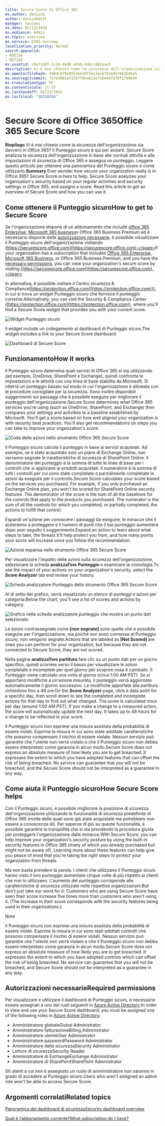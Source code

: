 ```yaml
---
title: Secure Score di Office 365
ms.author: deniseb
author: denisebmsft
manager: laurawi
ms.date: 02/13/2019
ms.audience: Admin
ms.topic: overview
ms.service: O365-seccomp
localization_priority: Normal
search.appverid:
- MOE150
- MET150
ms.assetid: c9e7160f-2c34-4bd0-a548-5ddcc862eaef
description: Vi è mai chiesto come la sicurezza dell'organizzazione sia davvero in Office 365? Il Punteggio sicuro è qui per aiutarti. Secure Score analizza la sicurezza dell'organizzazione in base alle normali attività e alle impostazioni di sicurezza di Office 365 e assegna un punteggio.
ms.openlocfilehash: dd0dc87910853eba9f2ec3ec6752e857462b46e5
ms.sourcegitcommit: f57b4001ef1327f0ea622e716a4d7d78f1769b49
ms.translationtype: MT
ms.contentlocale: it-IT
ms.lasthandoff: 02/23/2019
ms.locfileid: "30220356"
---
```

# <a name="office-365-secure-score"></a><span data-ttu-id="7c3b8-105">Secure Score di Office 365</span><span class="sxs-lookup"><span data-stu-id="7c3b8-105">Office 365 Secure Score</span></span>

<span data-ttu-id="7c3b8-p102">**Riepilogo** Vi è mai chiesto come la sicurezza dell'organizzazione sia davvero in Office 365? Il Punteggio sicuro è qui per aiutarti. Secure Score analizza la sicurezza dell'organizzazione in base alle normali attività e alle impostazioni di sicurezza di Office 365 e assegna un punteggio. Leggere questo articolo per ottenere una panoramica del Punteggio sicuro e come utilizzarlo.</span><span class="sxs-lookup"><span data-stu-id="7c3b8-p102">**Summary** Ever wonder how secure your organization really is in Office 365? Secure Score is here to help. Secure Score analyzes your organization's security  based on your regular activities and security settings in Office 365, and assigns a score. Read this article to get an overview of Secure Score and how you can use it.</span></span>
  
## <a name="how-to-get-to-secure-score"></a><span data-ttu-id="7c3b8-110">Come ottenere il Punteggio sicuro</span><span class="sxs-lookup"><span data-stu-id="7c3b8-110">How to get to Secure Score</span></span>

<span data-ttu-id="7c3b8-111">Se l'organizzazione dispone di un abbonamento che include [office 365 Enterprise](https://docs.microsoft.com/office365/enterprise/), [Microsoft 365 business](https://docs.microsoft.com/microsoft-365/business/)o Office 365 Business Premium ed è necessario disporre delle [autorizzazioni necessarie](#required-permissions), è possibile visualizzare il Punteggio sicuro dell'organizzazione visitando [https://securescore.office.com](https://securescore.office.com).</span><span class="sxs-lookup"><span data-stu-id="7c3b8-111">If your organization has a subscription that includes [Office 365 Enterprise](https://docs.microsoft.com/office365/enterprise/), [Microsoft 365 Business](https://docs.microsoft.com/microsoft-365/business/), or Office 365 Business Premium, and you have the [necessary permissions](#required-permissions), you can view your organization's secure score by visiting [https://securescore.office.com](https://securescore.office.com).</span></span> 

<span data-ttu-id="7c3b8-112">In alternativa, è possibile visitare il Centro sicurezza & Compliance[https://protection.office.com](https://protection.office.com)(), in cui si trova un widget Punteggio sicuro che fornisce il punteggio corrente.</span><span class="sxs-lookup"><span data-stu-id="7c3b8-112">Alternatively, you can visit the Security & Compliance Center ([https://protection.office.com](https://protection.office.com)), where you'll find a Secure Score widget that provides you with your current score.</span></span>

![Widget Punteggio sicuro](media/SecureScoreWidget-o365.png)

<span data-ttu-id="7c3b8-114">Il widget include un collegamento al dashboard di Punteggio sicuro.</span><span class="sxs-lookup"><span data-stu-id="7c3b8-114">The widget includes a link to your Secure Score dashboard.</span></span>

![Dashboard di Secure Score](media/SecureScore-WelcomeScreen.png)
  
## <a name="how-it-works"></a><span data-ttu-id="7c3b8-116">Funzionamento</span><span class="sxs-lookup"><span data-stu-id="7c3b8-116">How it works</span></span>

<span data-ttu-id="7c3b8-p103">Il Punteggio sicuro determina quali servizi di Office 365 si sta utilizzando (ad esempio, OneDrive, SharePoint e Exchange), quindi confronta le impostazioni e le attività con una linea di base stabilita da Microsoft. Si otterrà un punteggio basato sul modo in cui l'organizzazione è allineata con le procedure consigliate per la sicurezza. Sono inoltre disponibili suggerimenti sui passaggi che è possibile eseguire per migliorare il punteggio dell'organizzazione.</span><span class="sxs-lookup"><span data-stu-id="7c3b8-p103">Secure Score determines what Office 365 services you're using (such as OneDrive, SharePoint, and Exchange) then compares your settings and activities to a baseline established by Microsoft. You'll get a score based on how well aligned your organization is with security best practices. You'll also get recommendations on steps you can take to improve your organization's score.</span></span> 
  
![Coda delle azioni nello strumento Office 365 Secure Score](media/SecureScore-ActionsToTake.png)
  
<span data-ttu-id="7c3b8-p104">Il Punteggio sicuro calcola il punteggio in base ai servizi acquistati. Ad esempio, se è stato acquistato solo un piano di Exchange Online, non verranno segnate le caratteristiche di sicurezza di SharePoint Online. Il denominatore del punteggio è la somma di tutte le linee di base per i controlli che si applicano ai prodotti acquistati. Il numeratore è la somma di tutti i controlli per cui sono state completate o parzialmente completate le azioni da eseguire per il controllo.</span><span class="sxs-lookup"><span data-stu-id="7c3b8-p104">Secure Score calculates your score based on the services you purchased. For example, if you only purchased an Exchange Online plan, you won't be scored for SharePoint Online security features. The denominator of the score is the sum of all the baselines for the controls that apply to the products you purchased. The numerator is the sum of all the controls for which you completed, or partially completed, the actions to fulfill that control.</span></span>

<span data-ttu-id="7c3b8-125">Espandi un'azione per conoscere i passaggi da eseguire, le minacce che ti aiuteranno a proteggere e il numero di punti che il tuo punteggio aumenterà dopo aver seguito il suggerimento.</span><span class="sxs-lookup"><span data-stu-id="7c3b8-125">Expand an action to learn about what steps to take, the threats it'll help protect you from, and how many points your score will increase once you follow the recommendation.</span></span>
  
![Azione espansa nello strumento Office 365 Secure Score](media/SecureScore-DetailedActionToTake.png)
  
<span data-ttu-id="7c3b8-127">Per visualizzare l'impatto delle azioni sulla sicurezza dell'organizzazione, selezionare la scheda **analizzaTore Punteggio** e esaminare la cronologia.</span><span class="sxs-lookup"><span data-stu-id="7c3b8-127">To see the impact of your actions on your organization's security, select the **Score Analyzer** tab and review your history.</span></span> 
  
![Scheda analizzatore Punteggio dello strumento Office 365 Secure Score](media/SecureScore-ScoreAnalyzer-7days.png)
  
<span data-ttu-id="7c3b8-129">Al di sotto del grafico, verrà visualizzato un elenco di punteggi e azioni per categoria.</span><span class="sxs-lookup"><span data-stu-id="7c3b8-129">Below the chart, you'll see a list of scores and actions by category.</span></span> 
  
![Grafico nella scheda analizzatore punteggio che mostra un punto dati selezionato](media/SecureScore-Analyzer-breakdownbelowchart.png)
 
<span data-ttu-id="7c3b8-131">Le azioni contrassegnate come **[non segnate]** sono quelle che è possibile eseguire per l'organizzazione, ma poiché non sono connesse al Punteggio sicuro, non vengono segnate.</span><span class="sxs-lookup"><span data-stu-id="7c3b8-131">Actions that are labeled as **[Not Scored]** are ones you can perform for your organization, but because they are not connected to Secure Score, they are not scored.</span></span>  

<span data-ttu-id="7c3b8-p105">Nella pagina **analizzaTore partitura** fare clic su un punto dati per un giorno specifico, quindi scorrere verso il basso per visualizzare le azioni completate e incomplete per quel giorno per scoprire cosa è cambiato. Il Punteggio viene calcolato una volta al giorno (circa 1:00 AM PST). Se si apportano modifiche a un'azione misurata, il punteggio verrà aggiornato automaticamente il giorno successivo. Le modifiche apportate alla partitura richiedono fino a 48 ore.</span><span class="sxs-lookup"><span data-stu-id="7c3b8-p105">On the **Score Analyzer** page, click a data point for a specific day, then scroll down to see the completed and incomplete actions for that day to find out what changed. The score is calculated once per day (around 1:00 AM PST). If you make a change to a measured action, the score will automatically update the next day. It takes up to 48 hours for a change to be reflected in your score.</span></span>

<span data-ttu-id="7c3b8-p106">Il Punteggio sicuro non esprime una misura assoluta della probabilità di essere violati. Esprime la misura in cui sono state adottate caratteristiche che possono compensare il rischio di essere violate. Nessun servizio può garantire che l'utente non verrà violato e che il Punteggio sicuro non debba essere interpretato come garanzia in alcun modo.</span><span class="sxs-lookup"><span data-stu-id="7c3b8-p106">Secure Score does not express an absolute measure of how likely you are to get breached. It expresses the extent to which you have adopted features that can offset the risk of being breached. No service can guarantee that you will not be breached, and the Secure Score should not be interpreted as a guarantee in any way.</span></span>
 
## <a name="how-secure-score-helps"></a><span data-ttu-id="7c3b8-139">Come aiuta il Punteggio sicuro</span><span class="sxs-lookup"><span data-stu-id="7c3b8-139">How Secure Score helps</span></span>

<span data-ttu-id="7c3b8-p107">Con il Punteggio sicuro, è possibile migliorare la posizione di sicurezza dell'organizzazione utilizzando le funzionalità di sicurezza predefinite di Office 365 (molte delle quali sono già state acquistate ma potrebbero non essere a conoscenza di). Per saperne di più su queste funzionalità, è possibile garantire la tranquillità che si sta prendendo la procedura giusta per proteggere l'organizzazione dalle minacce.</span><span class="sxs-lookup"><span data-stu-id="7c3b8-p107">With Secure Score, you can help improve your organization's security posture by using the built-in security features in Office 365 (many of which you already purchased but might not be aware of). Learning more about these features can help give you peace of mind that you're taking the right steps to protect your organization from threats.</span></span>
  
<span data-ttu-id="7c3b8-p108">Ma non basta prendere la parola. I clienti che utilizzano il Punteggio sicuro hanno visto il loro punteggio aumentare cinque volte di più rispetto ai clienti che non lo utilizzano. L'aumento del punteggio corrisponde alle caratteristiche di sicurezza utilizzate nelle rispettive organizzazioni.</span><span class="sxs-lookup"><span data-stu-id="7c3b8-p108">But don't just take our word for it. Customers who are using Secure Score have seen their score increase five times more than customers who aren't using it. (The increase in their score corresponds with the security features being used in their organizations.)</span></span>
  
> [!NOTE]
> <span data-ttu-id="7c3b8-p109">Il Punteggio sicuro non esprime una misura assoluta della probabilità di essere violati. Esprime la misura in cui sono stati adottati controlli che possono compensare il rischio di essere violati. Nessun servizio può garantire che l'utente non verrà violato e che il Punteggio sicuro non debba essere interpretato come garanzia in alcun modo.</span><span class="sxs-lookup"><span data-stu-id="7c3b8-p109">Secure Score does not express an absolute measure of how likely you are to get breached. It expresses the extent to which you have adopted controls which can offset the risk of being breached. No service can guarantee that you will not be breached, and Secure Score should not be interpreted as a guarantee in any way.</span></span> 
  
## <a name="required-permissions"></a><span data-ttu-id="7c3b8-148">Autorizzazioni necessarie</span><span class="sxs-lookup"><span data-stu-id="7c3b8-148">Required permissions</span></span>

<span data-ttu-id="7c3b8-149">Per visualizzare e utilizzare il dashboard di Punteggio sicuro, è necessario essere assegnati a uno dei ruoli seguenti in [Azure Active Directory](https://docs.microsoft.com/azure/active-directory/users-groups-roles/directory-assign-admin-roles#available-roles):</span><span class="sxs-lookup"><span data-stu-id="7c3b8-149">In order to view and use your Secure Score dashboard, you must be assigned one of the following roles in [Azure Active Directory](https://docs.microsoft.com/azure/active-directory/users-groups-roles/directory-assign-admin-roles#available-roles):</span></span>
- <span data-ttu-id="7c3b8-150">Amministratore globale</span><span class="sxs-lookup"><span data-stu-id="7c3b8-150">Global Administrator</span></span>
- <span data-ttu-id="7c3b8-151">Amministratore fatturazione</span><span class="sxs-lookup"><span data-stu-id="7c3b8-151">Billing Administrator</span></span>
- <span data-ttu-id="7c3b8-152">Amministratore utente</span><span class="sxs-lookup"><span data-stu-id="7c3b8-152">User Administrator</span></span>
- <span data-ttu-id="7c3b8-153">Amministratore password</span><span class="sxs-lookup"><span data-stu-id="7c3b8-153">Password Administrator</span></span>
- <span data-ttu-id="7c3b8-154">Amministratore della sicurezza</span><span class="sxs-lookup"><span data-stu-id="7c3b8-154">Security Administrator</span></span>
- <span data-ttu-id="7c3b8-155">Lettore di sicurezza</span><span class="sxs-lookup"><span data-stu-id="7c3b8-155">Security Reader</span></span>
- <span data-ttu-id="7c3b8-156">Amministratore di Exchange</span><span class="sxs-lookup"><span data-stu-id="7c3b8-156">Exchange Administrator</span></span>
- <span data-ttu-id="7c3b8-157">Amministratore di SharePoint</span><span class="sxs-lookup"><span data-stu-id="7c3b8-157">SharePoint Administrator</span></span>

 <span data-ttu-id="7c3b8-158">Gli utenti a cui non è assegnato un ruolo di amministratore non saranno in grado di accedere al Punteggio sicuro.</span><span class="sxs-lookup"><span data-stu-id="7c3b8-158">Users who aren't assigned an admin role won't be able to access Secure Score.</span></span>

## <a name="related-topics"></a><span data-ttu-id="7c3b8-159">Argomenti correlati</span><span class="sxs-lookup"><span data-stu-id="7c3b8-159">Related topics</span></span>

[<span data-ttu-id="7c3b8-160">Panoramica del dashboard di sicurezza</span><span class="sxs-lookup"><span data-stu-id="7c3b8-160">Security dashboard overview</span></span>](security-dashboard.md)

[<span data-ttu-id="7c3b8-161">Qual è l’abbonamento corrente?</span><span class="sxs-lookup"><span data-stu-id="7c3b8-161">What subscription do I have?</span></span>](https://docs.microsoft.com/office365/admin/admin-overview/what-subscription-do-i-have?view=o365-worldwide)
